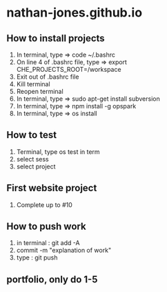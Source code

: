 # nathan-jones.github.io

## How to install projects 
1) In terminal, type => code ~/.bashrc
2) On line 4 of .bashrc file, type => export CHE_PROJECTS_ROOT=/workspace
3) Exit out of .bashrc file
4) Kill terminal
5) Reopen terminal
6) In terminal, type => sudo apt-get install subversion
7) In terminal, type => npm install -g opspark
8) In terminal, type => os install

## How to test
1) Terminal, type os test in term
2) select sess
3) select project
## First website project
1) Complete up to #10
## How to push work
1) in terminal : git add -A
2) commit -m "explanation of work"
3) type : git push

## portfolio, only do 1-5
